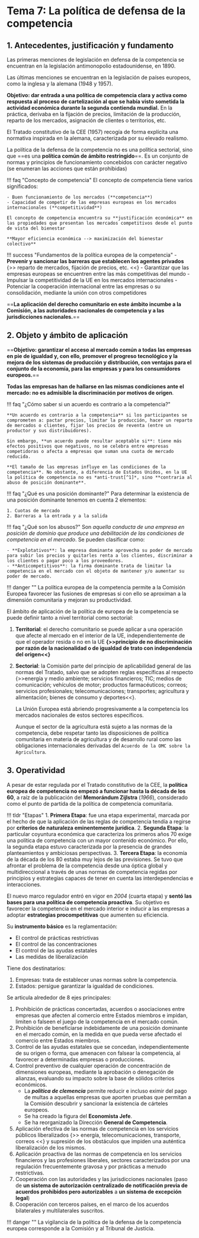 # Tema 7: La política de defensa de la competencia

## 1. Antecedentes, justificación y fundamento

Las primeras menciones de legislación en defensa de la competencia se encuentran en la legislación antimonopolio estadounidense, en 1890.

Las últimas menciones se encuentran en la legislación de países europeos, como la inglesa y la alemana (1948 y 1957).

**Objetivo: dar entrada a una política de competencia clara y activa como respuesta al proceso de cartelización al que se había visto sometida la actividad económica durante la segunda contienda mundial.** En la práctica, derivaba en la fijación de precios, limitación de la producción, reparto de los mercados, asignación de clientes o territorios, etc.

El Tratado constitutivo de la CEE (1957) recogía de forma explícita una normativa inspirada en la alemana, caracterizada por su elevado realismo.

La política de la defensa de la competencia no es una política sectorial, sino que ==es una **política común de ámbito restringido**==. Es un conjunto de normas y principios de funcionamiento concebidos con carácter negativo (se enumeran las acciones que están prohibidas)

!!! faq "Concepto de competencia"
    El concepto de competencia tiene varios significados:

    - Buen funcionamiento de los mercados (**competencia**)
    - Capacidad de competir de las empresas europeas en los mercados internacionales (**competitividad**)

    El concepto de competencia encuentra su **justificación económica** en las propiedades que presentan los mercados competitivos desde el punto de vista del bienestar

    **Mayor eficiencia económica --> maximización del bienestar colectivo**

!!! success "Fundamentos de la política europea de la competencia"
    - **Prevenir y sancionar las barreras que establecen los agentes privados** {>> reparto de mercados, fijación de precios, etc. <<}
    - Garantizar que las empresas europeas se encuentren entre las más competitivas del mundo
    - Impulsar la competitividad de la UE en los mercados internacionales
    - Potenciar la cooperación internacional entre las empresas o su consolidación, mediante la unión con otros competidores

==**La aplicación del derecho comunitario en este ámbito incumbe a la Comisión, a las autoridades nacionales de competencia y a las jurisdicciones nacionales.**==

## 2. Objeto y ámbito de aplicación

==**Objetivo: garantizar el acceso al mercado común a todas las empresas en pie de igualdad y, con ello, promover el progreso tecnológico y la mejora de los sistemas de producción y distribución, con ventajas para el conjunto de la economía, para las empresas y para los consumidores europeos.**==

**Todas las empresas han de hallarse en las mismas condiciones ante el mercado: no es admisible la discriminación por motivos de origen**.

!!! faq "¿Cómo saber si un acuerdo es contrario a la competencia?"

    **Un acuerdo es contrario a la competencia** si los participantes se comprometen a: pactar precios, limitar la producción, hacer un reparto de mercados o clientes, fijar los precios de reventa (entre un productor y sus distribuidores).

    Sin embargo, **un acuerdo puede resultar aceptable si**: tiene más efectos positivos que negativos, no se celebra entre empresas competidoras o afecta a empresas que suman una cuota de mercado reducida.

    **El tamaño de las empresas influye en las condiciones de la competencia**. No obstante, a diferencia de Estados Unidos, en la UE la política de competencia no es *anti-trust[^1]*, sino **contraria al abuso de posición dominante**.

!!! faq "¿Qué es una posición dominante?"
    Para determinar la existencia de una posición dominante tenemos en cuenta 2 elementos:

    1. Cuotas de mercado
    2. Barreras a la entrada y a la salida

!!! faq "¿Qué son los abusos?"
    Son *aquella conducta de una empresa en posición de dominio que produce una debilitación de las condiciones de competencia en el mercado*. Se pueden clasificar como:

    - **Explotativos**: la empresa dominante aprovecha su poder de mercado para subir los precios y quitarles renta a los clientes, discriminar a los clientes o pagar poco a los proveedores.
    - **Anticompetitivos**: la firma dominante trata de limitar la competencia en el mercado con el objeto de mantener y/o aumentar su poder de mercado.

[^1]: anti-trust: dicho de una medida o de una regulación dirigida a asegurar la competencia de los mercados.

!!! danger ""
    La política europea de la competencia permite a la Comisión Europea favorecer las fusiones de empresas si con ello se aproximan a la dimensión comunitaria y mejoran su productividad.

El ámbito de aplicación de la política de europea de la competencia se puede definir tanto a nivel territorial como sectorial:

1. **Territorial**: el derecho comunitario se puede aplicar a una operación que afecte al mercado en el interior de la UE, independientemente de que el operador resida o no en la UE **{>>principio de no discriminación por razón de la nacionalidad o de igualdad de trato con independencia del origen<<}**
2. **Sectorial**: la Comisión parte del principio de aplicabilidad general de las normas del Tratado, salvo que se adopten reglas específicas al respecto {>>energía y medio ambiente; servicios financieros; TIC; medios de comunicación; vehículos de motor; productos farmacéuticos; correos; servicios profesionales; telecomunicaciones; transportes; agricultura y alimentación; bienes de consumo y deportes<<}.

    La Unión Europea está abriendo progresivamente a la competencia los mercados nacionales de estos sectores específicos.

    Aunque el sector de la agricultura está sujeto a las normas de la competencia, debe respetar tanto las disposiciones de política comunitaria en materia de agricultura y de desarrollo rural como las obligaciones internacionales derivadas del `Acuerdo de la OMC sobre la Agricultura`.

## 3. Operatividad

A pesar de estar regulada por el Tratado constitutivo de la CEE, la **política europea de competencia no empezó a funcionar hasta la década de los 60**, a raíz de la publicación del **Memorándum Zijlstra** (*1966*), considerado como el punto de partida de la política de competencia comunitaria.

!!! tldr "Etapas"
    1. **Primera Etapa**: fue una etapa experimental, marcada por el hecho de que la aplicación de las reglas de competencia tendía a regirse por **criterios de naturaleza eminentemente jurídica**.
    2. **Segunda Etapa**: la particular coyuntura económica que caracteriza los primeros años 70 exige una política de competencia con un mayor contenido económico. Por ello, la segunda etapa estuvo caracterizada por la presencia de grandes planteamientos y ambiciosas perspectivas.
    3. **Tercera Etapa**: la economía de la década de los 80 estaba muy lejos de las previsiones. Se tuvo que afrontar el problema de la competencia desde una óptica global y multidireccional a través de unas normas de competencia regidas por principios y estrategias capaces de tener en cuenta las interdependencias e interacciones.

El nuevo marco regulador entró en vigor en *2004* (cuarta etapa) y **sentó las bases para una política de competencia proactiva**. Su objetivo es favorecer la competencia en el mercado interior e inducir a las empresas a adoptar **estrategias procompetitivas** que aumenten su eficiencia.

Su **instrumento básico** es la reglamentación:

- El control de prácticas restrictivas
- El control de las concentraciones
- El control de las ayudas estatales
- Las medidas de liberalización

Tiene dos destinatarios:

1. Empresas: trata de establecer unas normas sobre la competencia.
2. Estados: persigue garantizar la igualdad de condiciones.

Se articula alrededor de 8 ejes principales:

1. Prohibición de prácticas concertadas, acuerdos o asociaciones entre empresas que afecten al comercio entre Estados miembros e impidan, limiten o falseen el juego de la competencia en el mercado común.
2. Prohibición de beneficiarse indebidamente de una posición dominante en el mercado común, en la medida en que pueda verse afectado el comercio entre Estados miembros.
3. Control de las ayudas estatales que se concedan, independientemente de su origen o forma, que amenacen con falsear la competencia, al favorecer a determinadas empresas o producciones.
4. Control preventivo de cualquier operación de concentración de dimensiones europeas, mediante la aprobación o denegación de alianzas, evaluando su impacto sobre la base de sólidos criterios económicos.
    - La ***política de clemencia*** permite reducir e incluso eximir del pago de multas a aquellas empresas que aporten pruebas que permitan a la Comisión descubrir y sancionar la existencia de cárteles europeos.
    - Se ha creado la figura del **Economista Jefe**.
    - Se ha reorganizado la Dirección **General de Competencia**.
5. Aplicación efectiva de las normas de competencia en los servicios públicos liberalizados {>> energía, telecomunicaciones, transporte, correos <<} y supresión de los obstáculos que impiden una auténtica liberalización de los mismos.
6. Aplicación proactiva de las normas de competencia en los servicios financieros y las profesiones liberales, sectores caracterizados por una regulación frecuentemente gravosa y por prácticas a menudo restrictivas.
7. Cooperación con las autoridades y las jurisdicciones nacionales (paso de **un sistema de autorización centralizado de notificación previa de acuerdos prohibidos pero autorizables** a **un sistema de excepción legal**)
8. Cooperación con terceros países, en el marco de los acuerdos bilaterales y multilaterales suscritos.

!!! danger ""
    La vigilancia de la política de la defensa de la competencia europea corresponde a la Comisión y al Tribunal de Justicia.
